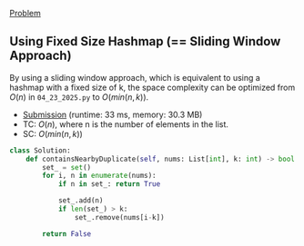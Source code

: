 [Problem](https://leetcode.com/problems/contains-duplicate-ii/)

## Using Fixed Size Hashmap (== Sliding Window Approach)


By using a sliding window approach, which is equivalent to using a hashmap with a fixed size of k, the space complexity can be optimized from $O(n)$ in `04_23_2025.py` to $O(min(n, k))$.

- [Submission](https://leetcode.com/problems/contains-duplicate-ii/submissions/1615742949/) (runtime: 33 ms, memory: 30.3 MB)
- TC: $O(n)$, where n is the number of elements in the list.
- SC: $O(min(n, k))$


```python
class Solution:
    def containsNearbyDuplicate(self, nums: List[int], k: int) -> bool:
        set_ = set()
        for i, n in enumerate(nums):
            if n in set_: return True

            set_.add(n)
            if len(set_) > k:
                set_.remove(nums[i-k])

        return False

```